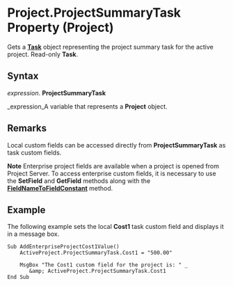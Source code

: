 
# Project.ProjectSummaryTask Property (Project)

Gets a  **[Task](bc6bb4a5-95a6-9d1f-3e28-92b9548a544a.md)** object representing the project summary task for the active project. Read-only **Task**.


## Syntax

 _expression_. **ProjectSummaryTask**

 _expression_A variable that represents a  **Project** object.


## Remarks

Local custom fields can be accessed directly from  **ProjectSummaryTask** as task custom fields.


 **Note**  Enterprise project fields are available when a project is opened from Project Server. To access enterprise custom fields, it is necessary to use the  **SetField** and **GetField** methods along with the **[FieldNameToFieldConstant](0830db06-22a7-3ca5-c9ca-f9efbc360767.md)** method.


## Example

The following example sets the local  **Cost1** task custom field and displays it in a message box.


```
Sub AddEnterpriseProjectCost1Value() 
    ActiveProject.ProjectSummaryTask.Cost1 = "500.00" 
 
    MsgBox "The Cost1 custom field for the project is: " _
       &amp; ActiveProject.ProjectSummaryTask.Cost1 
End Sub
```

